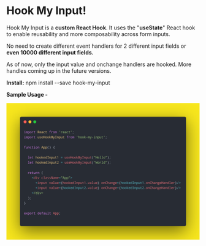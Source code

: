 # Hook My Input!

Hook My Input is a **custom React Hook**. It uses the "**useState**" React hook to enable reusability and more composability across form inputs.

No need to create different event handlers for 2 different input fields or **even 10000 different input fields.**

As of now, only the input value and onchange handlers are hooked. More handles coming up in the future versions. 

**Install:** 
npm install --save hook-my-input

**Sample Usage -** 

![Sample Usage](https://raw.githubusercontent.com/purvil12c/HookMyInput/master/res/sample_usage.png)